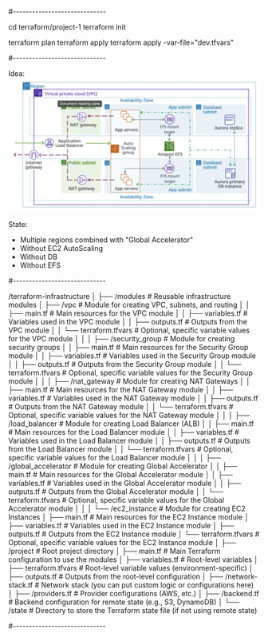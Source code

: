 

#-----------------------------



cd terraform/project-1
terraform init

terraform plan
terraform apply
terraform apply -var-file="dev.tfvars"

#-----------------------------

Idea:
![alt text](pics/image.png)

State:
- Multiple regions combined with "Global Accelerator"
- Without EC2 AutoScaling
- Without DB
- Without EFS

#-----------------------------

/terraform-infrastructure
│
├── /modules                        # Reusable infrastructure modules
│   ├── /vpc                        # Module for creating VPC, subnets, and routing
│   │   ├── main.tf                 # Main resources for the VPC module
│   │   ├── variables.tf            # Variables used in the VPC module
│   │   ├── outputs.tf              # Outputs from the VPC module
│   │   └── terraform.tfvars        # Optional, specific variable values for the VPC module
│   │
│   ├── /security_group             # Module for creating security groups
│   │   ├── main.tf                 # Main resources for the Security Group module
│   │   ├── variables.tf            # Variables used in the Security Group module
│   │   ├── outputs.tf              # Outputs from the Security Group module
│   │   └── terraform.tfvars        # Optional, specific variable values for the Security Group module
│   │
│   ├── /nat_gateway                # Module for creating NAT Gateways
│   │   ├── main.tf                 # Main resources for the NAT Gateway module
│   │   ├── variables.tf            # Variables used in the NAT Gateway module
│   │   ├── outputs.tf              # Outputs from the NAT Gateway module
│   │   └── terraform.tfvars        # Optional, specific variable values for the NAT Gateway module
│   │
│   ├── /load_balancer              # Module for creating Load Balancer (ALB)
│   │   ├── main.tf                 # Main resources for the Load Balancer module
│   │   ├── variables.tf            # Variables used in the Load Balancer module
│   │   ├── outputs.tf              # Outputs from the Load Balancer module
│   │   └── terraform.tfvars        # Optional, specific variable values for the Load Balancer module
│   │
│   ├── /global_accelerator         # Module for creating Global Accelerator
│   │   ├── main.tf                 # Main resources for the Global Accelerator module
│   │   ├── variables.tf            # Variables used in the Global Accelerator module
│   │   ├── outputs.tf              # Outputs from the Global Accelerator module
│   │   └── terraform.tfvars        # Optional, specific variable values for the Global Accelerator module
│   │
│   └── /ec2_instance               # Module for creating EC2 Instances
│       ├── main.tf                 # Main resources for the EC2 Instance module
│       ├── variables.tf            # Variables used in the EC2 Instance module
│       ├── outputs.tf              # Outputs from the EC2 Instance module
│       └── terraform.tfvars        # Optional, specific variable values for the EC2 Instance module
│
├── /project                        # Root project directory
│   ├── main.tf                     # Main Terraform configuration to use the modules
│   ├── variables.tf                # Root-level variables
│   ├── terraform.tfvars            # Root-level variable values (environment-specific)
│   ├── outputs.tf                  # Outputs from the root-level configuration
│   ├── /network-stack.tf           # Network stack (you can put custom logic or configurations here)
│   ├── /providers.tf               # Provider configurations (AWS, etc.)
│   ├── /backend.tf                 # Backend configuration for remote state (e.g., S3, DynamoDB)
│   └── /state                      # Directory to store the Terraform state file (if not using remote state)


#-----------------------------

